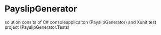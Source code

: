 # PayslipGenerator
solution consits of C# consoleapplicaiton (PayslipGenerator) and Xunit test project (PayslipGenerator.Tests)
